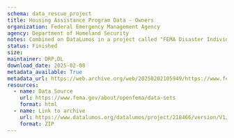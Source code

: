 ```yaml
---
schema: data_rescue_project 
title: Housing Assistance Program Data - Owners
organization: Federal Emergency Management Agency
agency: Department of Homeland Security
notes: Combined on DataLumos in a project called "FEMA Disaster Individual Assistance", mirroring grouping on OpenFEMA page
status: Finished
size: 
maintainer: DRP,DL
download_date: 2025-02-08
metadata_available: True
metadata_url: https://web.archive.org/web/20250202105949/https://www.fema.gov/openfema-data-page/housing-assistance-program-data-owners-v2
resources:
  - name: Data Source
    url: https://www.fema.gov/about/openfema/data-sets
    format: html
  - name: Link to archive
    url: https://www.datalumos.org/datalumos/project/218466/version/V1/view
    format: ZIP
---
```


